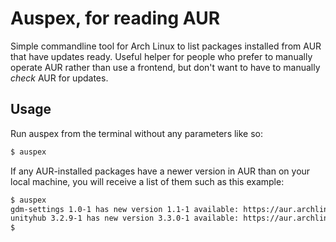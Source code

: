 # Auspex, for reading AUR
Simple commandline tool for Arch Linux to list packages installed from AUR that have updates ready. Useful helper for people who prefer to manually operate AUR rather than use a frontend, but don't want to have to manually _check_ AUR for updates.

## Usage
Run auspex from the terminal without any parameters like so:
```bash
$ auspex
```
If any AUR-installed packages have a newer version in AUR than on your local machine, you will receive a list of them such as this example:
```bash
$ auspex
gdm-settings 1.0-1 has new version 1.1-1 available: https://aur.archlinux.org/packages/gdm-settings
unityhub 3.2.9-1 has new version 3.3.0-1 available: https://aur.archlinux.org/packages/unityhub
$
```